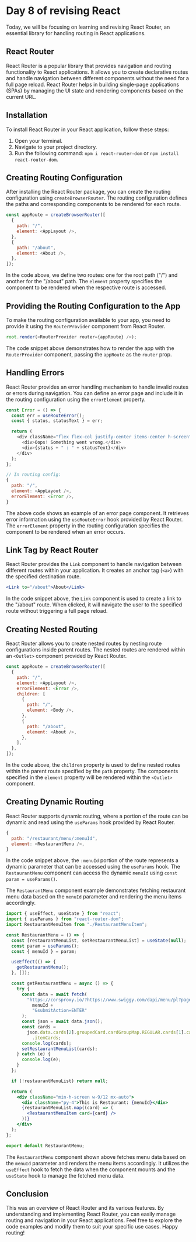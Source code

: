 # Day 8 of revising React

Today, we will be focusing on learning and revising React Router, an essential library for handling routing in React applications.

## React Router

React Router is a popular library that provides navigation and routing functionality to React applications. It allows you to create declarative routes and handle navigation between different components without the need for a full page reload. React Router helps in building single-page applications (SPAs) by managing the UI state and rendering components based on the current URL.

## Installation

To install React Router in your React application, follow these steps:

1. Open your terminal.
2. Navigate to your project directory.
3. Run the following command: `npm i react-router-dom` or `npm install react-router-dom`.

## Creating Routing Configuration

After installing the React Router package, you can create the routing configuration using `createBrowserRouter`. The routing configuration defines the paths and corresponding components to be rendered for each route.

```javascript
const appRoute = createBrowserRouter([
  {
    path: "/",
    element: <AppLayout />,
  },
  {
    path: "/about",
    element: <About />,
  },
]);
```

In the code above, we define two routes: one for the root path ("/") and another for the "/about" path. The `element` property specifies the component to be rendered when the respective route is accessed.

## Providing the Routing Configuration to the App

To make the routing configuration available to your app, you need to provide it using the `RouterProvider` component from React Router.

```javascript
root.render(<RouterProvider router={appRoute} />);
```

The code snippet above demonstrates how to render the app with the `RouterProvider` component, passing the `appRoute` as the `router` prop.

## Handling Errors

React Router provides an error handling mechanism to handle invalid routes or errors during navigation. You can define an error page and include it in the routing configuration using the `errorElement` property.

```javascript
const Error = () => {
  const err = useRouteError();
  const { status, statusText } = err;

  return (
    <div className="flex flex-col justify-center items-center h-screen">
      <div>Oops! Something went wrong.</div>
      <div>{status + " : " + statusText}</div>
    </div>
  );
};

// In routing config:
{
  path: "/",
  element: <AppLayout />,
  errorElement: <Error />,
}
```

The above code shows an example of an error page component. It retrieves error information using the `useRouteError` hook provided by React Router. The `errorElement` property in the routing configuration specifies the component to be rendered when an error occurs.

## Link Tag by React Router

React Router provides the `Link` component to handle navigation between different routes within your application. It creates an anchor tag (`<a>`) with the specified destination route.

```jsx
<Link to="/about">About</Link>
```

In the code snippet above, the `Link` component is used to create a link to the "/about" route. When clicked, it will navigate the user to the specified route without triggering a full page reload.

## Creating Nested Routing

React Router allows you to create nested routes by nesting route configurations inside parent routes. The nested routes are rendered within an `<Outlet>` component provided by React Router.

```javascript
const appRoute = createBrowserRouter([
  {
    path: "/",
    element: <AppLayout />,
    errorElement: <Error />,
    children: [
      {
        path: "/",
        element: <Body />,
      },
      {
        path: "/about",
        element: <About />,
      },
    ],
  },
]);
```

In the code above, the `children` property is used to define nested routes within the parent route specified by the `path` property. The components specified in the `element` property will be rendered within the `<Outlet>` component.

## Creating Dynamic Routing

React Router supports dynamic routing, where a portion of the route can be dynamic and read using the `useParams` hook provided by React Router.

```javascript
{
  path: "/restaurant/menu/:menuId",
  element: <RestaurantMenu />,
}
```

In the code snippet above, the `:menuId` portion of the route represents a dynamic parameter that can be accessed using the `useParams` hook. The `RestaurantMenu` component can access the dynamic `menuId` using `const param = useParams()`.

The `RestaurantMenu` component example demonstrates fetching restaurant menu data based on the `menuId` parameter and rendering the menu items accordingly.

```jsx
import { useEffect, useState } from "react";
import { useParams } from "react-router-dom";
import RestaurantMenuItem from "./RestaurantMenuItem";

const RestaurantMenu = () => {
  const [restaurantMenuList, setRestaurantMenuList] = useState(null);
  const param = useParams();
  const { menuId } = param;

  useEffect(() => {
    getRestaurantMenu();
  }, []);

  const getRestaurantMenu = async () => {
    try {
      const data = await fetch(
        "https://corsproxy.io/?https://www.swiggy.com/dapi/menu/pl?page-type=REGULAR_MENU&complete-menu=true&lat=30.3164945&lng=78.03219179999999&restaurantId=" +
          menuId +
          "&submitAction=ENTER"
      );
      const json = await data.json();
      const cards =
        json.data.cards[2].groupedCard.cardGroupMap.REGULAR.cards[1].card.card
          .itemCards;
      console.log(cards);
      setRestaurantMenuList(cards);
    } catch (e) {
      console.log(e);
    }
  };

  if (!restaurantMenuList) return null;

  return (
    <div className="min-h-screen w-9/12 mx-auto">
      <div className="py-4">This is Restaurant: {menuId}</div>
      {restaurantMenuList.map((card) => (
        <RestaurantMenuItem card={card} />
      ))}
    </div>
  );
};

export default RestaurantMenu;
```

The `RestaurantMenu` component shown above fetches menu data based on the `menuId` parameter and renders the menu items accordingly. It utilizes the `useEffect` hook to fetch the data when the component mounts and the `useState` hook to manage the fetched menu data.

## Conclusion

This was an overview of React Router and its various features. By understanding and implementing React Router, you can easily manage routing and navigation in your React applications. Feel free to explore the code examples and modify them to suit your specific use cases. Happy routing!
